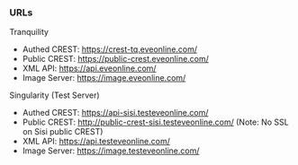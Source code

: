 ### URLs
Tranquility

- Authed CREST: https://crest-tq.eveonline.com/
- Public CREST: https://public-crest.eveonline.com/
- XML API: https://api.eveonline.com/
- Image Server: https://image.eveonline.com/

Singularity (Test Server)

- Authed CREST: https://api-sisi.testeveonline.com/
- Public CREST: http://public-crest-sisi.testeveonline.com/ (Note: No SSL on Sisi public CREST)
- XML API: https://api.testeveonline.com/
- Image Server: https://image.testeveonline.com/